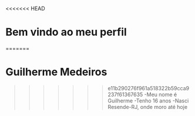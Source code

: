 <<<<<<< HEAD
# Bem vindo ao meu perfil
=======
# Guilherme Medeiros
>>>>>>> e11b290276f961a518322b59cca9237f61367635
-Meu nome é Guilherme
-Tenho 16 anos
-Nasci Resende-RJ, onde moro até hoje


